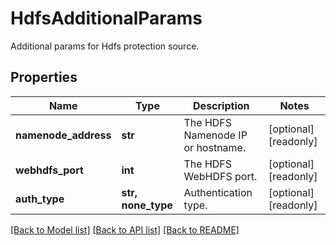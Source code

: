 # HdfsAdditionalParams

Additional params for Hdfs protection source.

## Properties
Name | Type | Description | Notes
------------ | ------------- | ------------- | -------------
**namenode_address** | **str** | The HDFS Namenode IP or hostname. | [optional] [readonly] 
**webhdfs_port** | **int** | The HDFS WebHDFS port. | [optional] [readonly] 
**auth_type** | **str, none_type** | Authentication type. | [optional] [readonly] 

[[Back to Model list]](../README.md#documentation-for-models) [[Back to API list]](../README.md#documentation-for-api-endpoints) [[Back to README]](../README.md)


